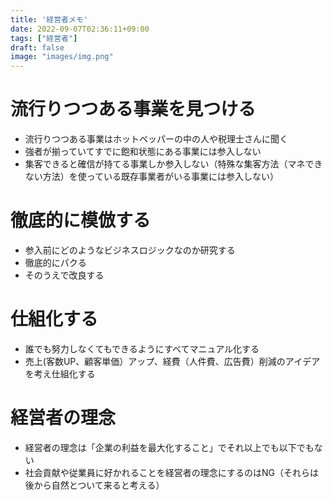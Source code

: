```yaml
---
title: '経営者メモ'
date: 2022-09-07T02:36:11+09:00
tags: ["経営者"]
draft: false
image: "images/img.png"
---
```

# 流行りつつある事業を見つける
- 流行りつつある事業はホットペッパーの中の人や税理士さんに聞く
- 強者が揃っていてすでに飽和状態にある事業には参入しない
- 集客できると確信が持てる事業しか参入しない（特殊な集客方法（マネできない方法）を使っている既存事業者がいる事業には参入しない）

# 徹底的に模倣する
- 参入前にどのようなビジネスロジックなのか研究する
- 徹底的にパクる
- そのうえで改良する

# 仕組化する
- 誰でも努力しなくてもできるようにすべてマニュアル化する
- 売上(客数UP、顧客単価）アップ、経費（人件費、広告費）削減のアイデアを考え仕組化する

# 経営者の理念
- 経営者の理念は「企業の利益を最大化すること」でそれ以上でも以下でもない
- 社会貢献や従業員に好かれることを経営者の理念にするのはNG（それらは後から自然とついて来ると考える）

<!--
via https://www.youtube.com/watch?v=2TALYTLAke0
-->